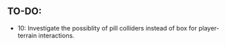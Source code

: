 ## TO-DO:
* 10: Investigate the possiblity of pill colliders instead of box for player-terrain interactions.